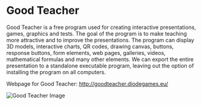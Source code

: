 # Good Teacher

Good Teacher is a free program used for creating interactive presentations, games, graphics and tests. The goal of the program is to make teaching more attractive and to improve the presentations. The program can display 3D models, interactive charts, QR codes, drawing canvas, buttons, response buttons, form elements, web pages, galleries, videos, mathematical formulas and many other elements. We can export the entire presentation to a standalone executable program, leaving out the option of installing the program on all computers.

Webpage for Good Teacher: http://goodteacher.diodegames.eu/

![Good Teacher Image](http://goodteacher.diodegames.eu/images/GTC1.jpg)
